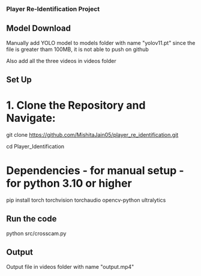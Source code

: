 ### Player Re-Identification Project

## Model Download

Manually add YOLO model to models folder with name "yolov11.pt" since the file is greater tham 100MB, it is not able to push on github

Also add all the three videos in videos folder

## Set Up

# 1. Clone the Repository and Navigate:

git clone https://github.com/MishitaJain05/player_re_identification.git

cd Player_Identification

# Dependencies - for manual setup - for python 3.10 or higher

pip install torch torchvision torchaudio opencv-python ultralytics

## Run the code

python src/crosscam.py

## Output

Output file in videos folder with name "output.mp4"
